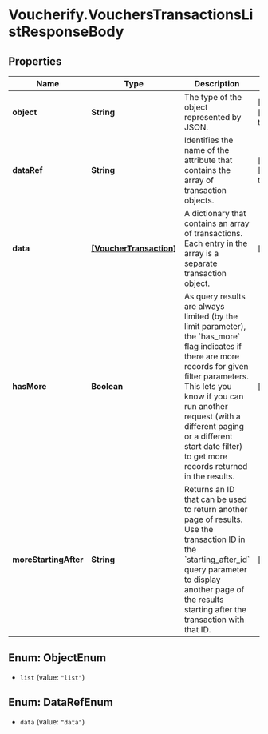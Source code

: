 # Voucherify.VouchersTransactionsListResponseBody

## Properties

Name | Type | Description | Notes
------------ | ------------- | ------------- | -------------
**object** | **String** | The type of the object represented by JSON. | [optional] [default to &#39;list&#39;]
**dataRef** | **String** | Identifies the name of the attribute that contains the array of transaction objects. | [optional] [default to &#39;data&#39;]
**data** | [**[VoucherTransaction]**](VoucherTransaction.md) | A dictionary that contains an array of transactions. Each entry in the array is a separate transaction object. | [optional] 
**hasMore** | **Boolean** | As query results are always limited (by the limit parameter), the &#x60;has_more&#x60; flag indicates if there are more records for given filter parameters. This lets you know if you can run another request (with a different paging or a different start date filter) to get more records returned in the results. | [optional] 
**moreStartingAfter** | **String** | Returns an ID that can be used to return another page of results. Use the transaction ID in the &#x60;starting_after_id&#x60; query parameter to display another page of the results starting after the transaction with that ID. | [optional] 



## Enum: ObjectEnum


* `list` (value: `"list"`)





## Enum: DataRefEnum


* `data` (value: `"data"`)




